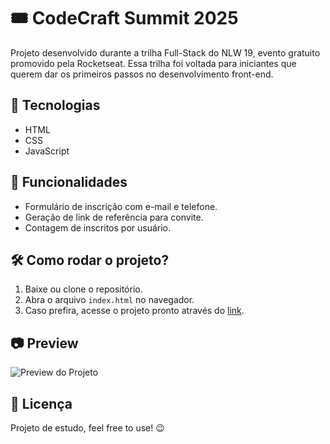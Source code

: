 # 🎟️ CodeCraft Summit 2025

Projeto desenvolvido durante a trilha Full-Stack do NLW 19, evento gratuito promovido pela Rocketseat. Essa trilha foi voltada para iniciantes que querem dar os primeiros passos no desenvolvimento front-end.

## 🚀 Tecnologias
- HTML
- CSS
- JavaScript

## 📌 Funcionalidades
- Formulário de inscrição com e-mail e telefone.
- Geração de link de referência para convite.
- Contagem de inscritos por usuário.

## 🛠 Como rodar o projeto?
1. Baixe ou clone o repositório.
2. Abra o arquivo `index.html` no navegador.
3. Caso prefira, acesse o projeto pronto através do [link](https://lucas-319.github.io/NLW-19-CodeCraft-Summit-Full-Stack-Trail-/).

## 📷 Preview
![Preview do Projeto](![Image](https://github.com/user-attachments/assets/8294518f-1fa5-42b9-91ab-c5750576c468))

## 📄 Licença
Projeto de estudo, feel free to use! 😉

